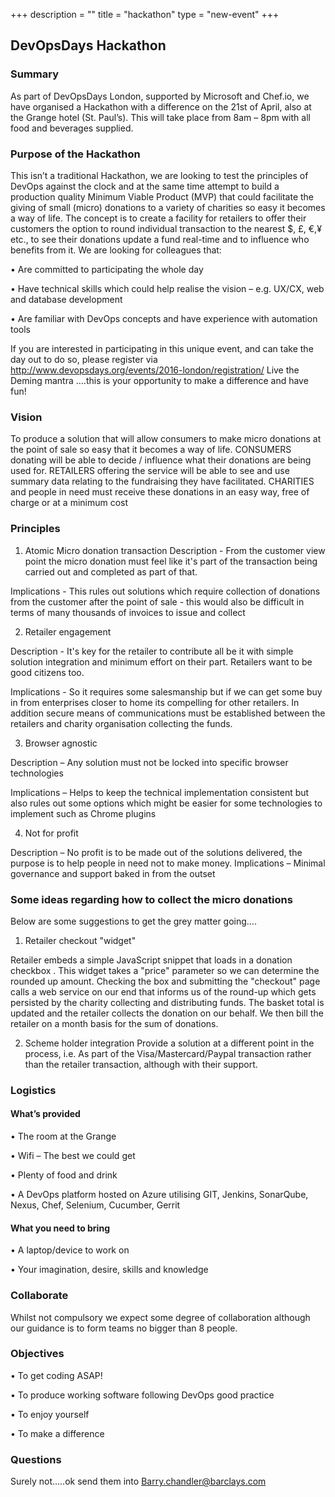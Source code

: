 +++
description = ""
title = "hackathon"
type = "new-event"
+++
## DevOpsDays Hackathon
### Summary
As part of DevOpsDays London, supported by Microsoft and Chef.io, we have organised a Hackathon with a difference on the 21st of April, also at the Grange hotel (St. Paul’s).  This will take place from 8am – 8pm with all food and beverages supplied.
 
### Purpose of the Hackathon
This isn’t a traditional Hackathon, we are looking to test the principles of DevOps against the clock and at the same time attempt to build a production quality Minimum Viable Product (MVP) that could facilitate the giving of small (micro) donations to a variety of charities so easy it becomes a way of life.  The concept is to create a facility for retailers to offer their customers the option to round individual transaction to the nearest $, £, €,¥ etc., to see their donations update a fund real-time and to influence who benefits from it.
We are looking for colleagues that:

•	Are committed to participating the whole day 

•	Have technical skills which could help realise the vision – e.g. UX/CX, web and database development

•	Are familiar with DevOps concepts and have experience with automation tools

If you are interested in participating in this unique event, and can take the day out to do so, please register via http://www.devopsdays.org/events/2016-london/registration/
Live the Deming mantra ….this is your opportunity to make a difference and have fun!
### Vision
To produce a solution that will allow consumers to make micro donations at the point of sale so easy that it becomes a way of life. 
CONSUMERS donating will be able to decide / influence what their donations are being used for.
RETAILERS offering the service will be able to see and use summary data relating to the fundraising they have facilitated. 
CHARITIES and people in need must receive these donations in an easy way, free of charge or at a minimum cost
### Principles

1) Atomic Micro donation transaction
Description - From the customer view point the micro donation must feel like it's part of the transaction being carried out and completed as part of that. 

Implications - This rules out solutions which require collection of donations from the customer after the point of sale - this would also be difficult in terms of many thousands of invoices to issue and collect

2) Retailer engagement

Description - It's key for the retailer to contribute all be it with simple solution integration and minimum effort on their part. Retailers want to be good citizens too. 

Implications - So it requires some salesmanship but if we can get some buy in from enterprises closer to home its compelling for other retailers.  In addition secure means of communications must be established between the retailers and charity organisation collecting the funds.

3) Browser agnostic 

Description – Any solution must not be locked into specific browser technologies

Implications – Helps to keep the technical implementation consistent but also rules out some options which might be easier for some technologies to implement such as Chrome plugins 

4) Not for profit

Description – No profit is to be made out of the solutions delivered, the purpose is to help people in need not to make money.
Implications – Minimal governance and support baked in from the outset

### Some ideas regarding how to collect the micro donations
Below are some suggestions to get the grey matter going….

1)	Retailer checkout "widget"

Retailer embeds a simple JavaScript snippet that loads in a donation checkbox . This widget takes a "price" parameter so we can determine the rounded up amount. Checking the box and submitting the "checkout" page calls a web service on our end that informs us of the round-up which gets persisted by the charity collecting and distributing funds. The basket total is updated and the retailer collects the donation on our behalf. We then bill the retailer on a month basis for the sum of donations.

2)	Scheme holder integration 
Provide a solution at a different point in the process, i.e. As part of the Visa/Mastercard/Paypal transaction rather than the retailer transaction, although with their support.

### Logistics

#### What’s provided

•	The room at the Grange

•	Wifi – The best we could get

•	Plenty of food and drink

•	A DevOps platform hosted on Azure utilising GIT, Jenkins, SonarQube, Nexus, Chef, Selenium, Cucumber, Gerrit

#### What you need to bring

•	A laptop/device to work on

•	Your imagination, desire, skills and knowledge
### Collaborate
Whilst not compulsory we expect some degree of collaboration although our guidance is to form teams no bigger than 8 people.
### Objectives

•	To get coding ASAP!

•	To produce working software following DevOps good practice

•	To enjoy yourself

•	To make a difference

### Questions
Surely not…..ok send them into <a href="mailto:Barry.chandler@barclays.com">Barry.chandler@barclays.com</a>